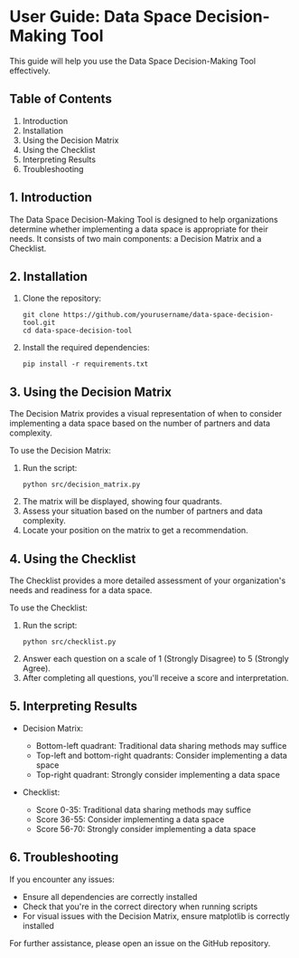 # User Guide: Data Space Decision-Making Tool

This guide will help you use the Data Space Decision-Making Tool effectively.

## Table of Contents
1. Introduction
2. Installation
3. Using the Decision Matrix
4. Using the Checklist
5. Interpreting Results
6. Troubleshooting

## 1. Introduction

The Data Space Decision-Making Tool is designed to help organizations determine whether implementing a data space is appropriate for their needs. It consists of two main components: a Decision Matrix and a Checklist.

## 2. Installation

1. Clone the repository:
   ```
   git clone https://github.com/yourusername/data-space-decision-tool.git
   cd data-space-decision-tool
   ```
2. Install the required dependencies:
   ```
   pip install -r requirements.txt
   ```

## 3. Using the Decision Matrix

The Decision Matrix provides a visual representation of when to consider implementing a data space based on the number of partners and data complexity.

To use the Decision Matrix:

1. Run the script:
   ```
   python src/decision_matrix.py
   ```
2. The matrix will be displayed, showing four quadrants.
3. Assess your situation based on the number of partners and data complexity.
4. Locate your position on the matrix to get a recommendation.

## 4. Using the Checklist

The Checklist provides a more detailed assessment of your organization's needs and readiness for a data space.

To use the Checklist:

1. Run the script:
   ```
   python src/checklist.py
   ```
2. Answer each question on a scale of 1 (Strongly Disagree) to 5 (Strongly Agree).
3. After completing all questions, you'll receive a score and interpretation.

## 5. Interpreting Results

- Decision Matrix:
  - Bottom-left quadrant: Traditional data sharing methods may suffice
  - Top-left and bottom-right quadrants: Consider implementing a data space
  - Top-right quadrant: Strongly consider implementing a data space

- Checklist:
  - Score 0-35: Traditional data sharing methods may suffice
  - Score 36-55: Consider implementing a data space
  - Score 56-70: Strongly consider implementing a data space

## 6. Troubleshooting

If you encounter any issues:
- Ensure all dependencies are correctly installed
- Check that you're in the correct directory when running scripts
- For visual issues with the Decision Matrix, ensure matplotlib is correctly installed

For further assistance, please open an issue on the GitHub repository.
